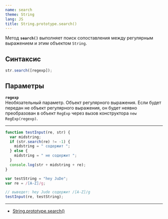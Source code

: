 ```yaml
---
name: search
theme: String
lang: JS
title: String.prototype.search()
---
```


Метод **`search()`** выполняет поиск сопоставления между регулярным выражением и этим объектом `String`.

## Синтаксис

```js
str.search([regexp]);
```

## Параметры

**`regexp`**<br />
Необязательный параметр. Объект регулярного выражения. Если будет передан не объект регулярного выражения, он будет неявно преобразован в объект `RegExp` через вызов конструктора `new RegExp(regexp)`.

---

```js
function testInput(re, str) {
  var midstring;
  if (str.search(re) != -1) {
    midstring = " содержит ";
  } else {
    midstring = " не содержит ";
  }
  console.log(str + midstring + re);
}

var testString = "hey JuDe";
var re = /[A-Z]/g;

// выведет: hey Jude содержит /[A-Z]/g
testInput(re, testString);
```

---

- [String.prototype.search()](https://developer.mozilla.org/ru/docs/Web/JavaScript/Reference/Global_Objects/String/search)
